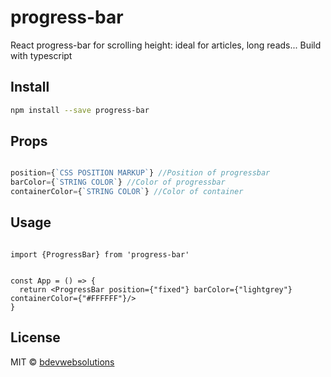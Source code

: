 # progress-bar

React progress-bar for scrolling height: ideal for articles, long reads...
Build with typescript

## Install

```bash
npm install --save progress-bar
```

## Props

```javascript

position={`CSS POSITION MARKUP`} //Position of progressbar
barColor={`STRING COLOR`} //Color of progressbar 
containerColor={`STRING COLOR`} //Color of container
```

## Usage

```tsx

import {ProgressBar} from 'progress-bar'


const App = () => {
  return <ProgressBar position={"fixed"} barColor={"lightgrey"} containerColor={"#FFFFFF"}/>
}
```

## License

MIT © [bdevwebsolutions](https://github.com/bdevwebsolutions)
